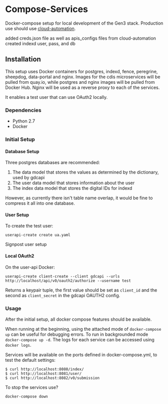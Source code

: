 Compose-Services
===

Docker-compose setup for local development of the Gen3 stack. Production use should use [cloud-automation](https://github.com/uc-cdis/cloud-automation).


added creds.json file as well as apis_configs files from cloud-automation
created indexd user, pass, and db












## Installation

This setup uses Docker containers for postgres, indexd, fence, peregrine, sheepdog, data-portal and nginx. Images for the cdis microservices will be pulled from quay.io, while postgres and nginx images will be pulled from Docker Hub. Nginx will be used as a reverse proxy to each of the services. 

It enables a test user that can use OAuth2 locally.

### Dependencies

  - Python 2.7
  - Docker

### Initial Setup

#### Database Setup

Three postgres databases are recommended:
  1. The data model that stores the values as determined by the dictionary, used by gdcapi
  2. The user data model that stores information about the user
  3. The index data model that stores the digital IDs for indexd  

However, as currently there isn't table name overlap, it would be fine to compress it all into one database.

#### User Setup

To create the test user:
```
userapi-create create ua.yaml
```

Signpost user setup


#### Local OAuth2


On the user-api Docker:
```
userapi-create client-create --client gdcapi --urls http://localhost/api/v0/oauth2/authorize --username test
```

Returns a keypair tuple, the first value should be set as `client_id` and the second as `client_secret` in the gdcapi OAUTH2 config.

### Usage

After the initial setup, all docker compose features should be available.

When running at the beginning, using the attached mode of `docker-compose up` can be useful for debugging errors. To run in backgrounded mode `docker-compose up -d`. The logs for each service can be accessed using `docker logs`.


Services will be available on the ports defined in docker-compose.yml, to test the default settings:

```
$ curl http://localhost:8080/index/
$ curl http://localhost:8081/user/
$ curl http://localhost:8082/v0/submission
```

To stop the services use?
```
docker-compose down
```
